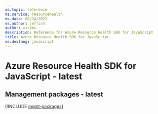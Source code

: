 ```yaml
---
ms.topic: reference
ms.service: resourcehealth
ms.data: 08/24/2022
ms.author: jeffish
author: xirzec
description: Reference for Azure Resource Health SDK for JavaScript
title: Azure Resource Health SDK for JavaScript
ms.devlang: javascript
---
```

# Azure Resource Health SDK for JavaScript - latest

## Management packages - latest
[!INCLUDE [mgmt-packages](resource-health-mgmt-index.md)]